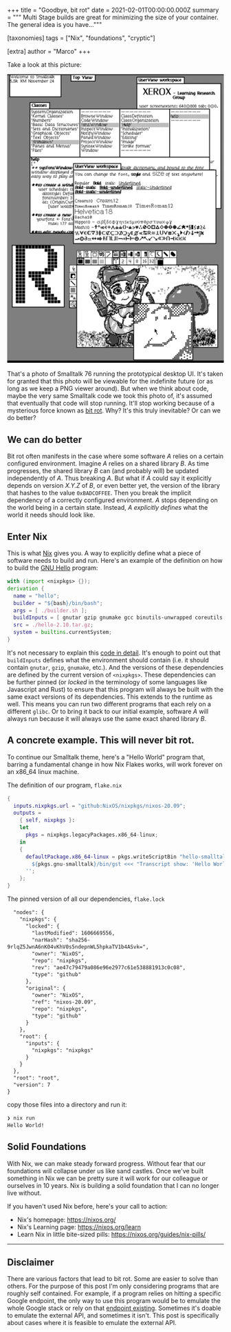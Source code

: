 +++
title = "Goodbye, bit rot"
date = 2021-02-01T00:00:00.000Z
summary = """
Multi Stage builds are great for minimizing the size of your container. The
general idea is you have..."""

[taxonomies]
tags = ["Nix", "foundations", "cryptic"]

[extra]
author = "Marco"
+++

Take a look at this picture:

![Smalltalk 76](smalltalk-76.png)

That's a photo of Smalltalk 76 running the prototypical desktop UI. It's
taken for granted that this photo will be viewable for the indefinite future
(or as long as we keep a PNG viewer around). But when we think about code,
maybe the very same Smalltalk code we took this photo of, it's assumed that
eventually that code will stop running. It'll stop working because of a
mysterious force known as [bit
rot](https://en.wikipedia.org/wiki/Software_rot). Why? It's this truly
inevitable? Or can we do better?

## We can do better

Bit rot often manifests in the case where some software _A_ relies on a certain
configured environment. Imagine _A_ relies on a shared library _B_. As time
progresses, the shared library _B_ can (and probably will) be updated
independently of _A_. Thus breaking _A_. But what if _A_ could say it
explicitly depends on version _X.Y.Z_ of _B_, or even better yet, the version
of the library that hashes to the value `0xBADCOFFEE`. Then you break the
implicit dependency of a correctly configured environment. _A_ stops
depending on the world being in a certain state. Instead, _A_
*explicitly defines* what the world it needs should look like.

## Enter Nix

This is what [Nix](https://nixos.org/) gives you. A way to explicitly define
what a piece of software needs to build and run. Here's an example of the
definition on how to build the [GNU
Hello](https://www.gnu.org/software/hello/) program:

```nix
with (import <nixpkgs> {});
derivation {
  name = "hello";
  builder = "${bash}/bin/bash";
  args = [ ./builder.sh ];
  buildInputs = [ gnutar gzip gnumake gcc binutils-unwrapped coreutils gawk gnused gnugrep ];
  src = ./hello-2.10.tar.gz;
  system = builtins.currentSystem;
}
```

It's not necessary to explain this [code in
detail](https://nixos.org/guides/nix-pills/generic-builders.html#idm140737320275008).
It's enough to point out that `buildInputs` defines what the environment should
contain (i.e. it should contain `gnutar`, `gzip`, `gnumake`, etc.). And the
versions of these dependencies are defined by the current version of
`<nixpkgs>`. These dependencies can be further pinned (or _locked_ in the
terminology of some languages like Javascript and Rust) to ensure that this
program will always be built with the same exact versions of its dependencies.
This extends to the runtime as well. This means you can run two different
programs that each rely on a different `glibc`. Or to bring it back to our
initial example, software _A_ will always run because it will always use the
same exact shared library _B_.

## A concrete example. This will never bit rot.

To continue our Smalltalk theme, here's a "Hello World" program that, barring a
fundamental change in how Nix Flakes works, will work forever on an x86_64
linux machine.


The definition of our program, `flake.nix`
```nix
{
  inputs.nixpkgs.url = "github:NixOS/nixpkgs/nixos-20.09";
  outputs =
    { self, nixpkgs }:
    let
      pkgs = nixpkgs.legacyPackages.x86_64-linux;
    in
    {
      defaultPackage.x86_64-linux = pkgs.writeScriptBin "hello-smalltalk" ''
        ${pkgs.gnu-smalltalk}/bin/gst <<< "Transcript show: 'Hello World!'."
      '';
    };
}
```

The pinned version of all our dependencies, `flake.lock`
```jso{
  "nodes": {
    "nixpkgs": {
      "locked": {
        "lastModified": 1606669556,
        "narHash": "sha256-9rlqZ5JwnA6nK04vKhV0s5ndepnWL5hpkaTV1b4ASvk=",
        "owner": "NixOS",
        "repo": "nixpkgs",
        "rev": "ae47c79479a086e96e2977c61e538881913c0c08",
        "type": "github"
      },
      "original": {
        "owner": "NixOS",
        "ref": "nixos-20.09",
        "repo": "nixpkgs",
        "type": "github"
      }
    },
    "root": {
      "inputs": {
        "nixpkgs": "nixpkgs"
      }
    }
  },
  "root": "root",
  "version": 7
}
```

copy those files into a directory and run it:
```bash
❯ nix run
Hello World!
```

## Solid Foundations

With Nix, we can make steady forward progress. Without fear that our foundations
will collapse under us like sand castles. Once we've built something in Nix we
can be pretty sure it will work for our colleague or ourselves in 10 years. Nix
is building a solid foundation that I can no longer live without.

If you haven't used Nix before, here's your call to action:
* Nix's homepage: https://nixos.org/
* Nix's Learning page: https://nixos.org/learn
* Learn Nix in little bite-sized pills: https://nixos.org/guides/nix-pills/

---

## Disclaimer

There are various factors that lead to bit rot. Some are easier to solve than
others. For the purpose of this post I'm only considering programs that are
roughly self contained. For example, if a program relies on hitting a specific
Google endpoint, the only way to use this program would be to emulate the whole
Google stack or rely on that [endpoint existing](https://gcemetery.co/).
Sometimes it's doable to emulate the external API, and sometimes it isn't. This
post is specifically about cases where it is feasible to emulate the external API.
